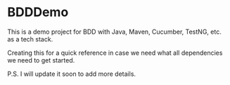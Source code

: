 # BDDDemo

This is a demo project for BDD with Java, Maven, Cucumber, TestNG, etc. as a tech stack.

Creating this for a quick reference in case we need what all dependencies we need to get started.

P.S. I will update it soon to add more details.
